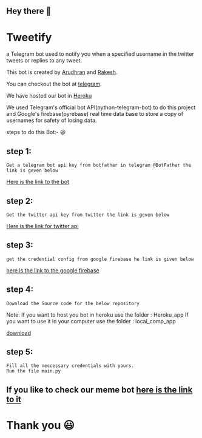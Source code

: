 ## Hey there :call_me_hand:

# Tweetify


a Telegram bot used to notify you when a specified username in the twitter tweets or replies to any tweet.

This bot is created by [Arudhran](https://github.com/ArudhranPK) and [Rakesh](https://github.com/ARKS-INDUSTRY).

You can checkout the bot at [telegram](http://t.me/tweetify_bot).

We have hosted our bot in [Heroku](https://www.heroku.com)

We used Telegram's official bot API(python-telegram-bot) to do this project and Google's firebase(pyrebase) real time data base to store a copy of usernames for safety of losing data.

steps to do this Bot:- :smiley:

## step 1:

```
Get a telegram bot api key from botfather in telegram @BotFather the link is geven below
```
[Here is the link to the bot](https://t.me/BotFather)


## step 2:

```
Get the twitter api key from twitter the link is geven below
```
[Here is the link for twitter api](https://developer.twitter.com/en/docs/twitter-api/getting-started/about-twitter-api)



## step 3:

```
get the credential config from google firebase he link is given below
```
[here is the link to the google firebase](https://console.firebase.google.com/)


## step 4:

```
Download the Source code for the below repository
```
Note: If you want to host you bot in heroku use the folder : Heroku_app
If you want to use it in your computer use the folder : local_comp_app

[download](https://github.com/TweetifyBot/Tweetify-Bot)

## step 5:

```
Fill all the neccessary credentials with yours.
Run the file main.py 
```
## If you like to check our meme bot [here is the link to it](https://t.me/mighty_memer_bot)

# Thank you :smiley:

